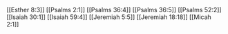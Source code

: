 [[Esther 8:3]]
[[Psalms 2:1]]
[[Psalms 36:4]]
[[Psalms 36:5]]
[[Psalms 52:2]]
[[Isaiah 30:1]]
[[Isaiah 59:4]]
[[Jeremiah 5:5]]
[[Jeremiah 18:18]]
[[Micah 2:1]]
